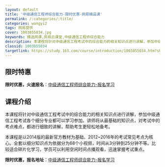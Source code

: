 ```yaml
---
layout: default
title: '中级通信工程师综合能力-限时优惠-网易精品课'
permalink: /:categories/:title/
categories: wangyi2
tags: 网易提供
cover: 1003855034.jpg
keywords: 精选网课,网易云课堂,中级通信工程师综合能力
description: 本课程将针对中级通信工程考试中的综合能力的相关知识点进行讲解，参加中级通信工程考试各个细分专业都可以学习参加。讲师将从最
classid: 1003855034
targetlink: https://study.163.com/course/introduction/1003855034.htm?share=1&shareId=1025206652&utm_campaign=share&utm_medium=iphoneShare&utm_source=&utm_u=1025206652
---
```


## 限时特惠

**限时优惠，火速报名**：[中级通信工程师综合能力-报名学习](https://study.163.com/course/introduction/1003855034.htm?share=1&shareId=1025206652&utm_campaign=share&utm_medium=iphoneShare&utm_source=&utm_u=1025206652)

## 课程介绍

本课程将针对中级通信工程考试中的综合能力的相关知识点进行讲解，参加中级通信工程考试各个细分专业都可以学习参加。讲师将从最基础的知识点，对考试中的考点难点，都进行细致的讲解，帮助考生更轻松地备考。

本课程是以2014版的最新官方教材为基础、2012~2016年的考试常见考点为核心。全套以细分知识点为依据分为68个小视频，时间从3分钟到25分钟不等。比较适合碎片化学习，学员可以利用空闲时间点播观看，迅速掌握考试重点。

**限时优惠，报名地址**：[中级通信工程师综合能力-报名学习](https://study.163.com/course/introduction/1003855034.htm?share=1&shareId=1025206652&utm_campaign=share&utm_medium=iphoneShare&utm_source=&utm_u=1025206652)

